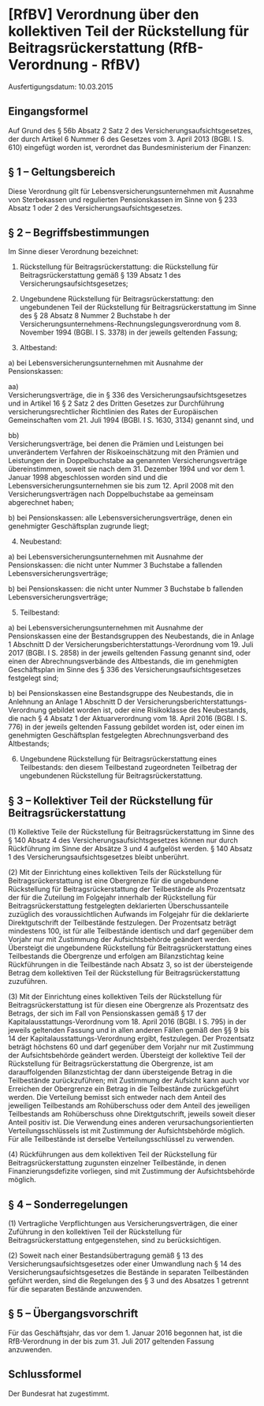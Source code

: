 # [RfBV] Verordnung über den kollektiven Teil der Rückstellung für Beitragsrückerstattung  (RfB-Verordnung - RfBV)

Ausfertigungsdatum: 10.03.2015

 

## Eingangsformel

Auf Grund des § 56b Absatz 2 Satz 2 des Versicherungsaufsichtsgesetzes, der durch Artikel 6 Nummer 6 des Gesetzes vom 3. April 2013 (BGBl. I S. 610) eingefügt worden ist, verordnet das Bundesministerium der Finanzen:


## § 1 – Geltungsbereich

Diese Verordnung gilt für Lebensversicherungsunternehmen mit Ausnahme von Sterbekassen und regulierten Pensionskassen im Sinne von § 233 Absatz 1 oder 2 des Versicherungsaufsichtsgesetzes.


## § 2 – Begriffsbestimmungen

Im Sinne dieser Verordnung bezeichnet:

1. Rückstellung für Beitragsrückerstattung: die Rückstellung für Beitragsrückerstattung gemäß § 139 Absatz 1 des Versicherungsaufsichtsgesetzes;

2. Ungebundene Rückstellung für Beitragsrückerstattung: den ungebundenen Teil der Rückstellung für Beitragsrückerstattung im Sinne des § 28 Absatz 8 Nummer 2 Buchstabe h der Versicherungsunternehmens-Rechnungslegungsverordnung vom 8. November 1994 (BGBl. I S. 3378) in der jeweils geltenden Fassung;

3. Altbestand:

a) bei Lebensversicherungsunternehmen mit Ausnahme der Pensionskassen:

aa)  
Versicherungsverträge, die in § 336 des Versicherungsaufsichtsgesetzes und in Artikel 16 § 2 Satz 2 des Dritten Gesetzes zur Durchführung versicherungsrechtlicher Richtlinien des Rates der Europäischen Gemeinschaften vom 21. Juli 1994 (BGBl. I S. 1630, 3134) genannt sind, und

bb)  
Versicherungsverträge, bei denen die Prämien und Leistungen bei unverändertem Verfahren der Risikoeinschätzung mit den Prämien und Leistungen der in Doppelbuchstabe aa genannten Versicherungsverträge übereinstimmen, soweit sie nach dem 31. Dezember 1994 und vor dem 1. Januar 1998 abgeschlossen worden sind und die Lebensversicherungsunternehmen sie bis zum 12. April 2008 mit den Versicherungsverträgen nach Doppelbuchstabe aa gemeinsam abgerechnet haben;

b) bei Pensionskassen: alle Lebensversicherungsverträge, denen ein genehmigter Geschäftsplan zugrunde liegt;

4. Neubestand:

a) bei Lebensversicherungsunternehmen mit Ausnahme der Pensionskassen: die nicht unter Nummer 3 Buchstabe a fallenden Lebensversicherungsverträge;

b) bei Pensionskassen: die nicht unter Nummer 3 Buchstabe b fallenden Lebensversicherungsverträge;

5. Teilbestand:

a) bei Lebensversicherungsunternehmen mit Ausnahme der Pensionskassen eine der Bestandsgruppen des Neubestands, die in Anlage 1 Abschnitt D der Versicherungsberichterstattungs-Verordnung vom 19. Juli 2017 (BGBl. I S. 2858) in der jeweils geltenden Fassung genannt sind, oder einen der Abrechnungsverbände des Altbestands, die im genehmigten Geschäftsplan im Sinne des § 336 des Versicherungsaufsichtsgesetzes festgelegt sind;

b) bei Pensionskassen eine Bestandsgruppe des Neubestands, die in Anlehnung an Anlage 1 Abschnitt D der Versicherungsberichterstattungs-Verordnung gebildet worden ist, oder eine Risikoklasse des Neubestands, die nach § 4 Absatz 1 der Aktuarverordnung vom 18. April 2016 (BGBl. I S. 776) in der jeweils geltenden Fassung gebildet worden ist, oder einen im genehmigten Geschäftsplan festgelegten Abrechnungsverband des Altbestands;

6. Ungebundene Rückstellung für Beitragsrückerstattung eines Teilbestands: den diesem Teilbestand zugeordneten Teilbetrag der ungebundenen Rückstellung für Beitragsrückerstattung.


## § 3 – Kollektiver Teil der Rückstellung für Beitragsrückerstattung

(1) Kollektive Teile der Rückstellung für Beitragsrückerstattung im Sinne des § 140 Absatz 4 des Versicherungsaufsichtsgesetzes können nur durch Rückführung im Sinne der Absätze 3 und 4 aufgelöst werden. § 140 Absatz 1 des Versicherungsaufsichtsgesetzes bleibt unberührt.

(2) Mit der Einrichtung eines kollektiven Teils der Rückstellung für Beitragsrückerstattung ist eine Obergrenze für die ungebundene Rückstellung für Beitragsrückerstattung der Teilbestände als Prozentsatz der für die Zuteilung im Folgejahr innerhalb der Rückstellung für Beitragsrückerstattung festgelegten deklarierten Überschussanteile zuzüglich des voraussichtlichen Aufwands im Folgejahr für die deklarierte Direktgutschrift der Teilbestände festzulegen. Der Prozentsatz beträgt mindestens 100, ist für alle Teilbestände identisch und darf gegenüber dem Vorjahr nur mit Zustimmung der Aufsichtsbehörde geändert werden. Übersteigt die ungebundene Rückstellung für Beitragsrückerstattung eines Teilbestands die Obergrenze und erfolgen am Bilanzstichtag keine Rückführungen in die Teilbestände nach Absatz 3, so ist der übersteigende Betrag dem kollektiven Teil der Rückstellung für Beitragsrückerstattung zuzuführen.

(3) Mit der Einrichtung eines kollektiven Teils der Rückstellung für Beitragsrückerstattung ist für diesen eine Obergrenze als Prozentsatz des Betrags, der sich im Fall von Pensionskassen gemäß § 17 der Kapitalausstattungs-Verordnung vom 18. April 2016 (BGBl. I S. 795) in der jeweils geltenden Fassung und in allen anderen Fällen gemäß den §§ 9 bis 14 der Kapitalausstattungs-Verordnung ergibt, festzulegen. Der Prozentsatz beträgt höchstens 60 und darf gegenüber dem Vorjahr nur mit Zustimmung der Aufsichtsbehörde geändert werden. Übersteigt der kollektive Teil der Rückstellung für Beitragsrückerstattung die Obergrenze, ist am darauffolgenden Bilanzstichtag der dann übersteigende Betrag in die Teilbestände zurückzuführen; mit Zustimmung der Aufsicht kann auch vor Erreichen der Obergrenze ein Betrag in die Teilbestände zurückgeführt werden. Die Verteilung bemisst sich entweder nach dem Anteil des jeweiligen Teilbestands am Rohüberschuss oder dem Anteil des jeweiligen Teilbestands am Rohüberschuss ohne Direktgutschrift, jeweils soweit dieser Anteil positiv ist. Die Verwendung eines anderen verursachungsorientierten Verteilungsschlüssels ist mit Zustimmung der Aufsichtsbehörde möglich. Für alle Teilbestände ist derselbe Verteilungsschlüssel zu verwenden.

(4) Rückführungen aus dem kollektiven Teil der Rückstellung für Beitragsrückerstattung zugunsten einzelner Teilbestände, in denen Finanzierungsdefizite vorliegen, sind mit Zustimmung der Aufsichtsbehörde möglich.


## § 4 – Sonderregelungen

(1) Vertragliche Verpflichtungen aus Versicherungsverträgen, die einer Zuführung in den kollektiven Teil der Rückstellung für Beitragsrückerstattung entgegenstehen, sind zu berücksichtigen.

(2) Soweit nach einer Bestandsübertragung gemäß § 13 des Versicherungsaufsichtsgesetzes oder einer Umwandlung nach § 14 des Versicherungsaufsichtsgesetzes die Bestände in separaten Teilbeständen geführt werden, sind die Regelungen des § 3 und des Absatzes 1 getrennt für die separaten Bestände anzuwenden.


## § 5 – Übergangsvorschrift

Für das Geschäftsjahr, das vor dem 1. Januar 2016 begonnen hat, ist die RfB-Verordnung in der bis zum 31. Juli 2017 geltenden Fassung anzuwenden.


## Schlussformel

Der Bundesrat hat zugestimmt.

 
